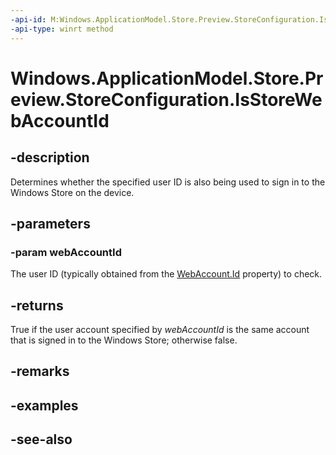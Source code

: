 ----api-id: M:Windows.ApplicationModel.Store.Preview.StoreConfiguration.IsStoreWebAccountId(System.String)
-api-type: winrt method
---<!-- Method syntaxpublic bool IsStoreWebAccountId(System.String webAccountId)--># Windows.ApplicationModel.Store.Preview.StoreConfiguration.IsStoreWebAccountId## -descriptionDetermines whether the specified user ID is also being used to sign in to the Windows Store on the device.## -parameters### -param webAccountIdThe user ID (typically obtained from the [WebAccount.Id](../windows.security.credentials/webaccount_id.md) property) to check.## -returnsTrue if the user account specified by *webAccountId* is the same account that is signed in to the Windows Store; otherwise false.## -remarks## -examples## -see-also